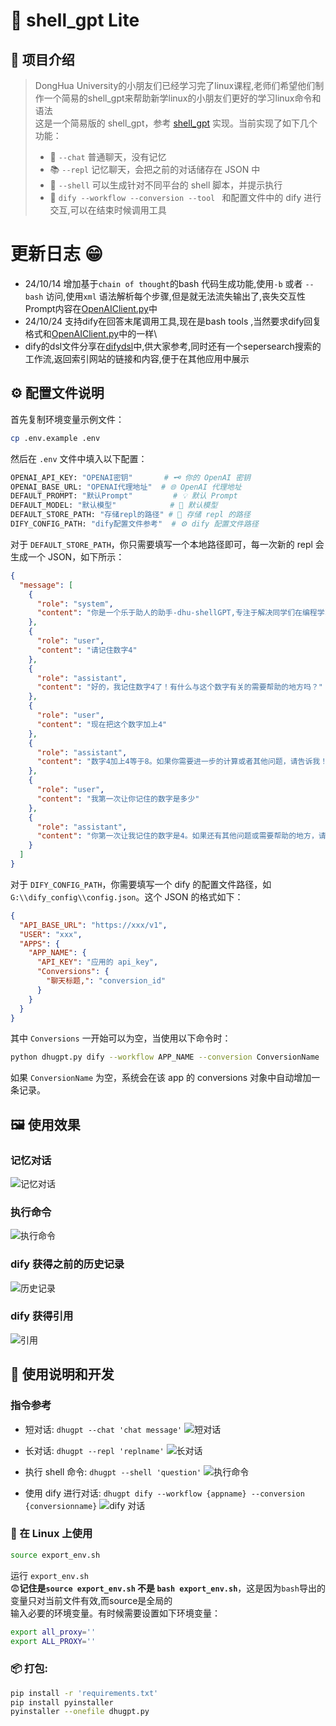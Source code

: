# 🌟 shell_gpt Lite

## 📖 项目介绍
> DongHua University的小朋友们已经学习完了linux课程,老师们希望他们制作一个简易的shell_gpt来帮助新学linux的小朋友们更好的学习linux命令和语法 \
> 这是一个简易版的 shell_gpt，参考 [shell_gpt](https://github.com/TheR1D/shell_gpt) 实现。当前实现了如下几个功能：
> - 💬 `--chat` 普通聊天，没有记忆
> - 📚 `--repl` 记忆聊天，会把之前的对话储存在 JSON 中
> - 🐚 `--shell` 可以生成针对不同平台的 shell 脚本，并提示执行
> - 🔄 `dify --workflow --conversion --tool ` 和配置文件中的 dify 进行交互,可以在结束时候调用工具

# 更新日志 😁

- 24/10/14 增加基于`chain of thought`的bash 代码生成功能,使用`-b` 或者 `--bash` 访问,使用`xml`
  语法解析每个步骤,但是就无法流失输出了,丧失交互性 \
  Prompt内容在[OpenAIClient.py](models%2FOpenAIClient.py)中
- 24/10/24 支持dify在回答末尾调用工具,现在是bash tools ,当然要求dify回复格式和[OpenAIClient.py](models%2FOpenAIClient.py)中的一样\
- dify的dsl文件分享在[difydsl](difydsl)中,供大家参考,同时还有一个sepersearch搜索的工作流,返回索引网站的链接和内容,便于在其他应用中展示
## ⚙️ 配置文件说明
首先复制环境变量示例文件：
```bash
cp .env.example .env
```

然后在 `.env` 文件中填入以下配置：

```bash
OPENAI_API_KEY: "OPENAI密钥"       # 🗝️ 你的 OpenAI 密钥
OPENAI_BASE_URL: "OPENAI代理地址"  # 🌐 OpenAI 代理地址
DEFAULT_PROMPT: "默认Prompt"         # 💡 默认 Prompt
DEFAULT_MODEL: "默认模型"            # 🎨 默认模型
DEFAULT_STORE_PATH: "存储repl的路径" # 📁 存储 repl 的路径
DIFY_CONFIG_PATH: "dify配置文件参考"  # ⚙️ dify 配置文件路径
```

对于 `DEFAULT_STORE_PATH`，你只需要填写一个本地路径即可，每一次新的 repl 会生成一个 JSON，如下所示：

```json
{
  "message": [
    {
      "role": "system",
      "content": "你是一个乐于助人的助手-dhu-shellGPT,专注于解决同学们在编程学习中遇到的各式各样的问题"
    },
    {
      "role": "user",
      "content": "请记住数字4"
    },
    {
      "role": "assistant",
      "content": "好的，我记住数字4了！有什么与这个数字有关的需要帮助的地方吗？"
    },
    {
      "role": "user",
      "content": "现在把这个数字加上4"
    },
    {
      "role": "assistant",
      "content": "数字4加上4等于8。如果你需要进一步的计算或者其他问题，请告诉我！"
    },
    {
      "role": "user",
      "content": "我第一次让你记住的数字是多少"
    },
    {
      "role": "assistant",
      "content": "你第一次让我记住的数字是4。如果还有其他问题或需要帮助的地方，请随时告诉我！"
    }
  ]
}
```

对于 `DIFY_CONFIG_PATH`，你需要填写一个 dify 的配置文件路径，如 `G:\\dify_config\\config.json`。这个 JSON 的格式如下：

```json
{
  "API_BASE_URL": "https://xxx/v1",
  "USER": "xxx",
  "APPS": {
    "APP_NAME": {
      "API_KEY": "应用的 api_key",
      "Conversions": {
        "聊天标题,": "conversion_id"
      }
    }
  }
}
```

其中 `Conversions` 一开始可以为空，当使用以下命令时：

```bash
python dhugpt.py dify --workflow APP_NAME --conversion ConversionName
```

如果 `ConversionName` 为空，系统会在该 app 的 conversions 对象中自动增加一条记录。

## 🖼️ 使用效果

### 记忆对话

![记忆对话](img/Snipaste_2024-09-29_23-17-48.png)

### 执行命令

![执行命令](img/Snipaste_2024-09-30_00-06-23.png)

### dify 获得之前的历史记录

![历史记录](img/Snipaste_2024-10-02_13-20-18.png)

### dify 获得引用

![引用](img/Snipaste_2024-10-02_13-21-11.png)

## 📜 使用说明和开发

### 指令参考

- 短对话: `dhugpt --chat 'chat message'`
  ![短对话](img/img.png)

- 长对话: `dhugpt --repl 'replname'`
  ![长对话](img/img_1.png)

- 执行 shell 命令: `dhugpt --shell 'question'`
  ![执行命令](img/img_2.png)

- 使用 dify 进行对话: `dhugpt dify --workflow {appname} --conversion {conversionname}`
  ![dify 对话](img/Snipaste_2024-10-02_14-52-42.png)

### 🐧 在 Linux 上使用

```bash
source export_env.sh
```

运行 `export_env.sh`\
😨**记住是`source export_env.sh` 不是 `bash export_env.sh`**，这是因为`bash`导出的变量只对当前文件有效,而source是全局的\
输入必要的环境变量。有时候需要设置如下环境变量：

```bash
export all_proxy=''
export ALL_PROXY=''
```

### 📦 打包:

```bash
pip install -r 'requirements.txt'
pip install pyinstaller
pyinstaller --onefile dhugpt.py
```



